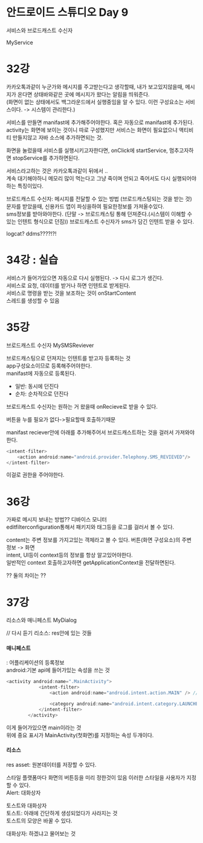 # 안드로이드 스튜디오 Day 9
서비스와 브로드캐스트 수신자

MyService

# 32강
카카오톡과같이 누군가와 메시지를 주고받는다고 생각할때, 내가 보고있지않을때, 메시지가 온다면 상태바와같은 곳에 메시지가 왔다는 알림을 띄워준다.  
(화면이 없는 상태에서도 백그라운드에서 실행중임을 알 수 있다. 이런 구성요소는 서비스이다. -> 시스템이 관리한다.)

서비스를 만들면 manifast에 추가해주어야한다. 혹은 자동으로 manifast에 추가된다.  
activity는 화면에 보이는 것이니 따로 구성했지만 서비스는 화면이 필요없으니 액티비티 만들지않고 자바 소스에 추가하면되는 것.  

화면을 눌렀을때 서비스를 실행시키고자한다면, onClick에 startService, 멈추고자하면 stopService를 추가하면된다.  

서비스라고하는 것은 카카오톡과같이 뒤에서 ..  
계속 대기해야하니 메모리 많이 먹는다고 그냥 죽이며 안되고 죽어서도 다시 실행되어야하는 특징이있다.  

브로드캐스트 수신자: 메시지를 전달할 수 있는 방법 (브로드캐스팅되는 것을 받는 것)  
문자를 받았을때, 신용카드 앱이 파싱을하여 필요한정보를 가져올수있다.  
sms정보를 받아와야한다. (단말 -> 브로드캐스팅 통해 던져준다.(시스템이 이해할 수 있는 인텐트 형식으로 던짐)) 브로드캐스트 수신자가 sms가 담긴 인텐트 받을 수 있다.  

logcat? ddms????!?!

# 34강 : 실습
서비스가 들어가있으면 자동으로 다시 실행된다. -> 다시 로그가 생긴다.  
서비스로 요청, 데이터를 받거나 하면 인텐트로 받게된다.  
서비스로 명령을 받는 것을 보조하는 것이 onStartContent  
스레드를 생성할 수 있음  

# 35강
브로드캐스트 수신자
MySMSReviever

브로드캐스팅으로 던져지는 인텐트를 받고자 등록하는 것  
app구성요소이므로 등록해주어야한다.  
manifast에 자동으로 등록된다.  

- 일반: 동시에 던진다  
- 순차: 순차적으로 던진다  

브로드캐스트 수신자는 원하는 거 왔을때 onRecieve로 받을 수 있다.  

버튼을 누를 필요가 없다->필요할때 호출하기때문  

manifast reciever안에 아래를 추가해주어서 브로드캐스트하는 것을 걸러서 가져와야한다.
~~~java
<intent-filter>
    <action android:name="android.provider.Telephony.SMS_REVIEVED"/>
</intent-filter>
~~~

<uses-permission android:name="android.permission.RECEIVE_SMS" /> 이걸로 권한을 주어야한다.

# 36강
가짜로 메시지 보내는 방법?? 디바이스 모니터  
editfilterconfiguration통해서 패키지와 태그등을 로그를 걸러서 볼 수 있다.  

content는 주변 정보를 가지고있는 객체라고 볼 수 있다. 버튼(화면 구성요소)의 주변 정보 -> 화면  
intent, UI등이 context등의 정보를 항상 알고있어야한다.  
일반적인 context 호출하고자하면 getApplicationContext을 전달하면된다.  

?? 둘의 차이는 ??

# 37강
리소스와 매니페스트
MyDialog

// 다시 듣기
리소스: res안에 있는 것들

#### 매니페스트  
<application> : 어플리케이션의 등록정보  
android:기본 api에 들어가있는 속성을 쓰는 것  

~~~java
<activity android:name=".MainActivity">
            <intent-filter>
                <action android:name="android.intent.action.MAIN" /> // 중요

                <category android:name="android.intent.category.LAUNCHER" /> // 중요
            </intent-filter>
        </activity>
~~~
이게 들어가있으면 main이라는 것  
위에 중요 표시가 MainActivity(첫화면)를 지정하는 속성 두개이다.  

#### 리소스
res
asset: 원본데이터를 저장할 수 있다.

스타일
플랫폼마다 화면의 버튼등을 미리 정한것이 있음 이러한 스타일을 사용자가 지정할 수 있다.  
Alert: 대화상자  

토스트와 대화상자  
토스트: 아래에 간단하게 생성되었다가 사라지는 것  
토스트의 모양은 바꿀 수 있다.  

대화상자: 하겠냐고 물어보는 것

